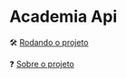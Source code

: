 # Academia Api

🛠️ [Rodando o projeto](academia-fullstack/README.md)

❓ [Sobre o projeto](academia-fullstack/readmeAboutProject.md)
